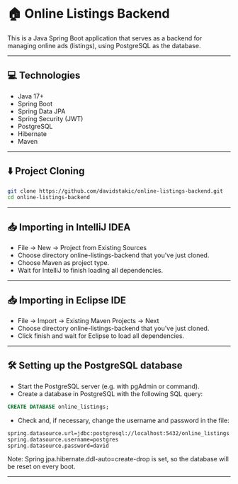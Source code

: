 # 🏠 Online Listings Backend

This is a Java Spring Boot application that serves as a backend for managing online ads (listings), using PostgreSQL as the database.

---

## 💻 Technologies

- Java 17+
- Spring Boot
- Spring Data JPA
- Spring Security (JWT)
- PostgreSQL
- Hibernate
- Maven

---

## ⬇️ Project Cloning

```bash
git clone https://github.com/davidstakic/online-listings-backend.git
cd online-listings-backend
```

---

## 📥 Importing in IntelliJ IDEA
 - File → New → Project from Existing Sources
 - Choose directory online-listings-backend that you've just cloned.
 - Choose Maven as project type.
 - Wait for IntelliJ to finish loading all dependencies.

---

## 📥 Importing in Eclipse IDE
 - File → Import → Existing Maven Projects → Next
 - Choose directory online-listings-backend that you've just cloned.
 - Click finish and wait for Eclipse to load all dependencies.

---

## 🛠️ Setting up the PostgreSQL database
 - Start the PostgreSQL server (e.g. with pgAdmin or command).
 - Create a database in PostgreSQL with the following SQL query:
```sql
CREATE DATABASE online_listings;
```
 - Check and, if necessary, change the username and password in the file:
```properties
spring.datasource.url=jdbc:postgresql://localhost:5432/online_listings
spring.datasource.username=postgres
spring.datasource.password=david
```
Note: Spring.jpa.hibernate.ddl-auto=create-drop is set, so the database will be reset on every boot.

---
